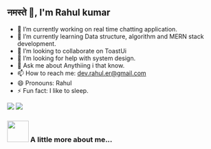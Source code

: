 ## नमस्ते 🙏, I'm Rahul kumar

- 🔭 I’m currently working on real time chatting application.
- 🌱 I’m currently learning Data structure, algorithm and MERN stack development.
- 👯 I’m looking to collaborate on ToastUi
- 🤔 I’m looking for help with system design.
- 💬 Ask me about Anythiing i that know.
- 📫 How to reach me: dev.rahul.er@gmail.com
- 😄 Pronouns: Rahul
- ⚡ Fun fact: I like to sleep.

[![](https://img.shields.io/badge/LinkedIn-ashrafkm-blue)](https://www.linkedin.com/in/ashraf-k-m-149a3494/)
[![](https://img.shields.io/badge/Gmail-ashrafkm010%40gmail.com-red)](mailto:ashrafkm010@gmail.com)


### <img src="https://media.giphy.com/media/VgCDAzcKvsR6OM0uWg/giphy.gif" width="50"> A little more about me...  


  
